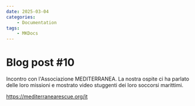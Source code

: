 ```yaml
---
date: 2025-03-04
categories:
    - Documentation
tags:
    - MKDocs
---
```


# Blog post #10

Incontro con l'Associazione MEDITERRANEA. La nostra ospite ci ha parlato delle loro missioni e mostrato video stuggenti dei loro soccorsi marittimi.

https://mediterranearescue.org/it